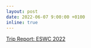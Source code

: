 ```yaml
---
layout: post
date: 2022-06-07 9:00:00 +0100
inline: true
---
```


[Trip Report: ESWC 2022](https://thinklinks.wordpress.com/2022/06/06/trip-report-eswc-2022/ )
